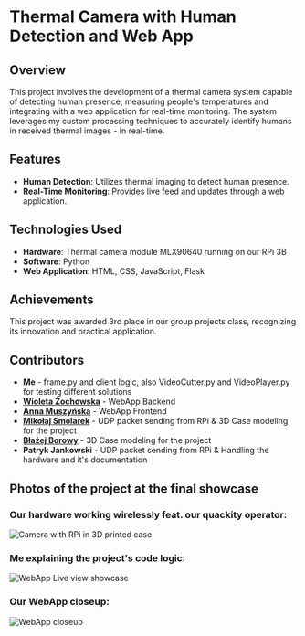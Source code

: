 # Thermal Camera with Human Detection and Web App

## Overview
This project involves the development of a thermal camera system capable of detecting human presence, measuring people's temperatures and integrating with a web application for real-time monitoring. The system leverages my custom processing techniques to accurately identify humans in received thermal images - in real-time.

## Features
- **Human Detection**: Utilizes thermal imaging to detect human presence.
- **Real-Time Monitoring**: Provides live feed and updates through a web application.

## Technologies Used
- **Hardware**: Thermal camera module MLX90640 running on our RPi 3B
- **Software**: Python
- **Web Application**: HTML, CSS, JavaScript, Flask

## Achievements
This project was awarded 3rd place in our group projects class, recognizing its innovation and practical application.

## Contributors
- **Me** - frame.py and client logic, also VideoCutter.py and VideoPlayer.py for testing different solutions
- **[Wioleta Żochowska](https://github.com/wzochows)** - WebApp Backend
- **[Anna Muszyńska](https://github.com/anikamu)** - WebApp Frontend
- **[Mikołaj Smolarek](https://github.com/Mikotrion)** - UDP packet sending from RPi & 3D Case modeling for the project
- **[Błażej Borowy](https://github.com/bblazo)** - 3D Case modeling for the project
- **Patryk Jankowski** - UDP packet sending from RPi & Handling the hardware and it's documentation

## Photos of the project at the final showcase
### Our hardware working wirelessly feat. our quackity operator:
![Camera with RPi in 3D printed case](https://github.com/igorekcz/Thermal-camera-with-human-detection-and-webapp/blob/main/Showcase_photos/DSC_2867.JPG?raw=true)
### Me explaining the project's code logic:
![WebApp Live view showcase](https://github.com/igorekcz/Thermal-camera-with-human-detection-and-webapp/blob/main/Showcase_photos/DSC_2863.JPG?raw=true)
### Our WebApp closeup:
![WebApp closeup](https://github.com/igorekcz/Thermal-camera-with-human-detection-and-webapp/blob/main/Showcase_photos/DSC_2872.JPG?raw=true)
